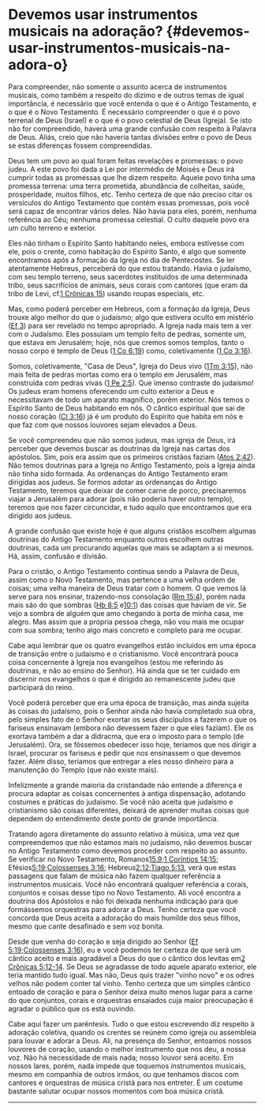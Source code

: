 # Devemos usar instrumentos musicais na adoração? {#devemos-usar-instrumentos-musicais-na-adora-o}

Para compreender, não somente o assunto acerca de instrumentos musicais, como também a respeito do dízimo e de outros temas de igual importância, é necessário que você entenda o que é o Antigo Testamento, e o que é o Novo Testamento. É necessário compreender o que é o povo terrenal de Deus (Israel) e o que é o povo celestial de Deus (Igreja). Se isto não for compreendido, haverá uma grande confusão com respeito à Palavra de Deus. Aliás, creio que não haveria tantas divisões entre o povo de Deus se estas diferenças fossem compreendidas.

Deus tem um povo ao qual foram feitas revelações e promessas: o povo judeu. A este povo foi dada a Lei por intermédio de Moisés e Deus irá cumprir todas as promessas que lhe dizem respeito. Aquele povo tinha uma promessa terrena: uma terra prometida, abundância de colheitas, saúde, prosperidade, muitos filhos, etc. Tenho certeza de que não preciso citar os versículos do Antigo Testamento que contém essas promessas, pois você será capaz de encontrar vários deles. Não havia para eles, porém, nenhuma referência ao Céu; nenhuma promessa celestial. O culto daquele povo era um culto terreno e exterior.

Eles não tinham o Espírito Santo habitando neles, embora estivesse com ele, pois o crente, como habitação do Espírito Santo, é algo que somente encontramos após a formação da Igreja no dia de Pentecostes. Se ler atentamente Hebreus, perceberá do que estou tratando. Havia o judaísmo, com seu templo terreno, seus sacerdotes instituídos de uma determinada tribo, seus sacrifícios de animais, seus corais com cantores (que eram da tribo de Levi, cf.[1 Crônicas 15](http://bibliaonline.com.br/acf/1cr/15)) usando roupas especiais, etc.

Mas, como poderá perceber em Hebreus, com a formação da Igreja, Deus trouxe algo melhor do que o judaísmo; algo que estivera oculto em mistério ([Ef 3](http://bibliaonline.com.br/acf/ef/3)) para ser revelado no tempo apropriado. A Igreja nada mais tem a ver com o Judaísmo. Eles possuíam um templo feito de pedras, somente um, que estava em Jerusalém; hoje, nós que cremos somos templos, tanto o nosso corpo é templo de Deus ([1 Co 6:19](http://bibliaonline.com.br/acf/1co/6/19)) como, coletivamente ([1 Co 3:16](http://bibliaonline.com.br/acf/1co/3/16)).

Somos, coletivamente, &quot;Casa de Deus&quot;, Igreja do Deus vivo ([1Tm 3:15](http://bibliaonline.com.br/acf/1tm/3/15)), não mais feita de pedras mortas como era o templo em Jerusalém, mas construída com pedras vivas ([1 Pe 2:5](http://bibliaonline.com.br/acf/1pe/2/5)). Que imenso contraste do judaísmo! Os judeus eram homens oferecendo um culto exterior a Deus e necessitavam de todo um aparato magnífico, porém exterior. Nós temos o Espírito Santo de Deus habitando em nós. O cântico espiritual que sai de nosso coração ([Cl 3:16](http://bibliaonline.com.br/acf/cl/3/16)) já é um produto do Espírito que habita em nós e que faz com que nossos louvores sejam elevados a Deus.

Se você compreendeu que não somos judeus, mas igreja de Deus, irá perceber que devemos buscar as doutrinas da Igreja nas cartas dos apóstolos. Sim, pois era assim que os primeiros cristãos faziam ([Atos 2:42](http://bibliaonline.com.br/acf/atos/2/42)). Não temos doutrinas para a Igreja no Antigo Testamento, pois a Igreja ainda não tinha sido formada. As ordenanças do Antigo Testamento eram dirigidas aos judeus. Se formos adotar as ordenanças do Antigo Testamento, teremos que deixar de comer carne de porco, precisaremos viajar a Jerusalém para adorar (pois não poderia haver outro templo), teremos que nos fazer circuncidar, e tudo aquilo que encontramos que era dirigido aos judeus.

A grande confusão que existe hoje é que alguns cristãos escolhem algumas doutrinas do Antigo Testamento enquanto outros escolhem outras doutrinas, cada um procurando aquelas que mais se adaptam a si mesmos. Há, assim, confusão e divisão.

Para o cristão, o Antigo Testamento continua sendo a Palavra de Deus, assim como o Novo Testamento, mas pertence a uma velha ordem de coisas; uma velha maneira de Deus tratar com o homem. O que vemos lá serve para nos ensinar, trazendo-nos consolação ([Rm 15:4](http://bibliaonline.com.br/acf/rm/15/4)), porém nada mais são do que sombras ([Hb 8:5](http://bibliaonline.com.br/acf/hb/8/5) e[10:1](http://bibliaonline.com.br/acf/hb/10/1)) das coisas que haviam de vir. Se vejo a sombra de alguém que amo chegando à porta de minha casa, me alegro. Mas assim que a própria pessoa chega, não vou mais me ocupar com sua sombra; tenho algo mais concreto e completo para me ocupar.

Cabe aqui lembrar que os quatro evangelhos estão incluídos em uma época de transição entre o judaísmo e o cristianismo. Você encontrará pouca coisa concernente à Igreja nos evangelhos (estou me referindo às doutrinas, e não ao ensino do Senhor). Há ainda que se ter cuidado em discernir nos evangelhos o que é dirigido ao remanescente judeu que participará do reino.

Você poderá perceber que era uma época de transição, mas ainda sujeita às coisas do judaísmo, pois o Senhor ainda não havia completado sua obra, pelo simples fato de o Senhor exortar os seus discípulos a fazerem o que os fariseus ensinavam (embora não devessem fazer o que eles faziam). Ele os exortava também a dar a didracma, que era o imposto para o templo (de Jerusalém). Ora, se fôssemos obedecer isso hoje, teríamos que nos dirigir a Israel, procurar os fariseus e pedir que nos ensinassem o que devemos fazer. Além disso, teríamos que entregar a eles nosso dinheiro para a manutenção do Templo (que não existe mais).

Infelizmente a grande maioria da cristandade não entende a diferença e procura adaptar as coisas concernentes à antiga dispensação, adotando costumes e práticas do judaísmo. Se você não aceita que judaísmo e cristianismo são coisas diferentes, deixará de aprender muitas coisas que dependem do entendimento deste ponto de grande importância.

Tratando agora diretamente do assunto relativo à música, uma vez que compreendemos que não estamos mais no judaísmo, não devemos buscar no Antigo Testamento como devemos proceder com respeito ao assunto. Se verificar no Novo Testamento, Romanos[15.9](http://bibliaonline.com.br/acf/rm/15/9);[1 Coríntios 14:15](http://bibliaonline.com.br/acf/1co/14/15); Efésios[5:19](http://bibliaonline.com.br/acf/ef/5/19);[Colossenses 3:16](http://bibliaonline.com.br/acf/cl/3/16); Hebreus[2:12](http://bibliaonline.com.br/acf/hb/2/12);[Tiago 5:13](http://bibliaonline.com.br/acf/tg/5/13), verá que estas passagens que falam de música não fazem qualquer referência a instrumentos musicais. Você não encontrará qualquer referência a corais, conjuntos e coisas desse tipo no Novo Testamento. Ali você encontra a doutrina dos Apóstolos e não foi deixada nenhuma indicação para que formássemos orquestras para adorar a Deus. Tenho certeza que você concorda que Deus aceita a adoração do mais humilde dos seus filhos, mesmo que cante desafinado e sem voz bonita.

Desde que venha do coração e seja dirigido ao Senhor ([Ef 5:19](http://bibliaonline.com.br/acf/ef/5/19);[Colossenses 3:16](http://bibliaonline.com.br/acf/cl/3/16)), eu e você podemos ter certeza de que será um cântico aceito e mais agradável a Deus do que o cântico dos levitas em[2 Crônicas 5:12-14](http://bibliaonline.com.br/acf/2cr/5/12-14). Se Deus se agradasse de todo aquele aparato exterior, ele teria mantido tudo igual. Mas não, Deus quis trazer &quot;vinho novo&quot; e os odres velhos não podem conter tal vinho. Tenho certeza que um simples cântico entoado de coração e para o Senhor deixa muito menos lugar para a carne do que conjuntos, corais e orquestras ensaiados cuja maior preocupação é agradar o público que os está ouvindo.

Cabe aqui fazer um parêntesis. Tudo o que estou escrevendo diz respeito à adoração coletiva, quando os crentes se reúnem como igreja ou assembleia para louvar e adorar a Deus. Ali, na presença do Senhor, entoamos nossos louvores de coração, usando o melhor instrumento que nos deu, a nossa voz. Não há necessidade de mais nada; nosso louvor será aceito. Em nossos lares, porém, nada impede que toquemos instrumentos musicais, mesmo em companhia de outros irmãos, ou que tenhamos discos com cantores e orquestras de música cristã para nos entreter. É um costume bastante salutar ocupar nossos momentos com boa música cristã.

*****